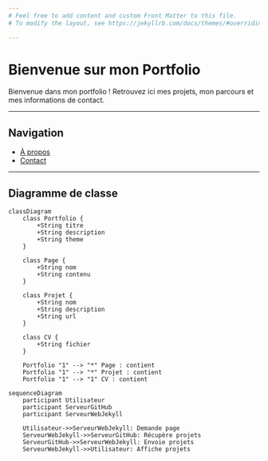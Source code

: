 ```yaml
---
# Feel free to add content and custom Front Matter to this file.
# To modify the layout, see https://jekyllrb.com/docs/themes/#overriding-theme-defaults

---
```


# Bienvenue sur mon Portfolio

Bienvenue dans mon portfolio ! Retrouvez ici mes projets, mon parcours et mes informations de contact.

---

## Navigation
- [À propos](about.md)
- [Contact](contact.md)

---

## Diagramme de classe

```mermaid
classDiagram
    class Portfolio {
        +String titre
        +String description
        +String theme
    }

    class Page {
        +String nom
        +String contenu
    }

    class Projet {
        +String nom
        +String description
        +String url
    }

    class CV {
        +String fichier
    }

    Portfolio "1" --> "*" Page : contient
    Portfolio "1" --> "*" Projet : contient
    Portfolio "1" --> "1" CV : contient
    
sequenceDiagram
    participant Utilisateur
    participant ServeurGitHub
    participant ServeurWebJekyll
    
    Utilisateur->>ServeurWebJekyll: Demande page
    ServeurWebJekyll->>ServeurGitHub: Récupère projets
    ServeurGitHub->>ServeurWebJekyll: Envoie projets
    ServeurWebJekyll->>Utilisateur: Affiche projets


